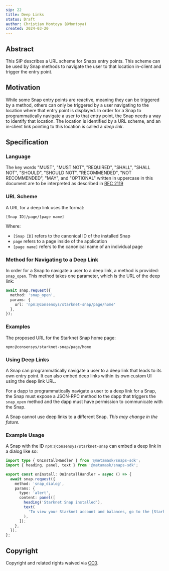 ```yaml
---
sip: 22
title: Deep Links
status: Draft
author: Christian Montoya (@Montoya)
created: 2024-03-20
---
```


## Abstract

This SIP describes a URL scheme for Snaps entry points. This scheme can be used by Snap methods to navigate the user to that location in-client and trigger the entry point. 

## Motivation

While some Snap entry points are reactive, meaning they can be triggered by a method, others can only be triggered by a user navigating to the location where that entry point is displayed. In order for a Snap to programmatically navigate a user to that entry point, the Snap needs a way to identify that location. The location is identified by a URL scheme, and an in-client link pointing to this location is called a _deep link_.

## Specification

### Language

The key words "MUST", "MUST NOT", "REQUIRED", "SHALL", "SHALL NOT",
"SHOULD", "SHOULD NOT", "RECOMMENDED", "NOT RECOMMENDED", "MAY", and
"OPTIONAL" written in uppercase in this document are to be interpreted as described in [RFC 2119](https://www.ietf.org/rfc/rfc2119.txt)

### URL Scheme 

A URL for a deep link uses the format: 

`[Snap ID]/page/[page name]`

Where: 

- `[Snap ID]` refers to the canonical ID of the installed Snap
- `page` refers to a page inside of the application 
- `[page name]` refers to the canonical name of an individual page 

### Method for Navigating to a Deep Link

In order for a Snap to navigate a user to a deep link, a method is provided: 
`snap_open`. 
This method takes one parameter, which is the URL of the deep link: 

```typescript
await snap.request({
  method: 'snap_open',
  params: {
    url: 'npm:@consensys/starknet-snap/page/home'
  },
});
```

### Examples

The proposed URL for the Starknet Snap home page: 

`npm:@consensys/starknet-snap/page/home`

### Using Deep Links

A Snap can programmatically navigate a user to a deep link that leads to its own entry point. 
It can also embed deep links within its own custom UI using the deep link URL. 

For a dapp to programmatically navigate a user to a deep link for a Snap, the Snap must expose a JSON-RPC method to the dapp that triggers the `snap_open` method and the dapp must have permission to communicate with the Snap. 

A Snap cannot use deep links to a different Snap. _This may change in the future._

### Example Usage 

A Snap with the ID 
`npm:@consensys/starknet-snap` 
can embed a deep link in a dialog like so: 

```typescript
import type { OnInstallHandler } from '@metamask/snaps-sdk';
import { heading, panel, text } from '@metamask/snaps-sdk';

export const onInstall: OnInstallHandler = async () => {
  await snap.request({
    method: 'snap_dialog',
    params: {
      type: 'alert',
      content: panel([
        heading('Starknet Snap installed'),
        text(
          'To view your Starknet account and balances, go to the [Starknet Snap home page](npm:@consensys/starknet-snap/page/home).',
        ),
      ]);
    },
  });
};
```

## Copyright

Copyright and related rights waived via [CC0](../LICENSE).